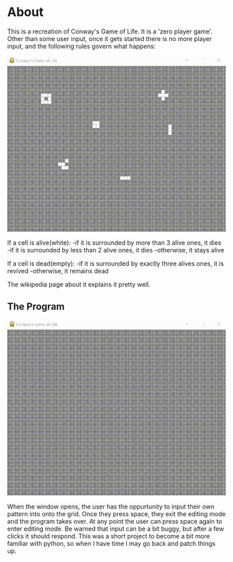 # About 
This is a recreation of Conway's Game of Life. It is a 'zero player game'. Other than some user input, once it gets started there is no more player input, and the following rules govern what happens: 

![](media/conwaysgameoflifedemo.gif)

If a cell is alive(white):
-if it is surrounded by more than 3 alive ones, it dies
-if it is surrounded by less than 2 alive ones, it dies
-otherwise, it stays alive

If a cell is dead(empty):
-if it is surrounded by exactly three alives ones, it is revived
-otherwise, it remains dead

The wikipedia page about it explains it pretty well. 

## The Program

![](media/userinputdemocgol.gif)

When the window opens, the user has the oppurtunity to input their own pattern into onto the grid. Once they press space, they exit the editing mode and the program takes over. At any point the user can press space again to enter editing mode. Be warned that input can be a bit buggy, but after a few clicks it should respond. This was a short project to become a bit more familiar with python, so when I have time I may go back and patch things up. 

